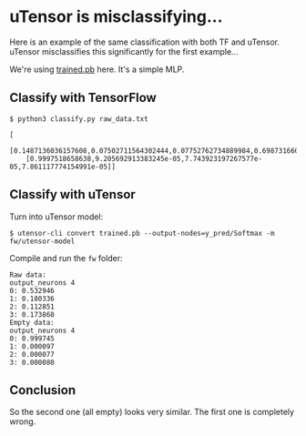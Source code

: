 # uTensor is misclassifying...

Here is an example of the same classification with both TF and uTensor. uTensor misclassifies this significantly for the first example...

We're using [trained.pb](trained.pb) here. It's a simple MLP.

## Classify with TensorFlow

```
$ python3 classify.py raw_data.txt

[
    [0.1487136036157608,0.07502711564302444,0.07752762734889984,0.6987316608428955],
    [0.9997518658638,9.205692913383245e-05,7.743923197267577e-05,7.861117774154991e-05]]
```

## Classify with uTensor

Turn into uTensor model:

```
$ utensor-cli convert trained.pb --output-nodes=y_pred/Softmax -m fw/utensor-model
```

Compile and run the `fw` folder:

```
Raw data:
output_neurons 4
0: 0.532946
1: 0.180336
2: 0.112851
3: 0.173868
Empty data:
output_neurons 4
0: 0.999745
1: 0.000097
2: 0.000077
3: 0.000080
```

## Conclusion

So the second one (all empty) looks very similar. The first one is completely wrong.